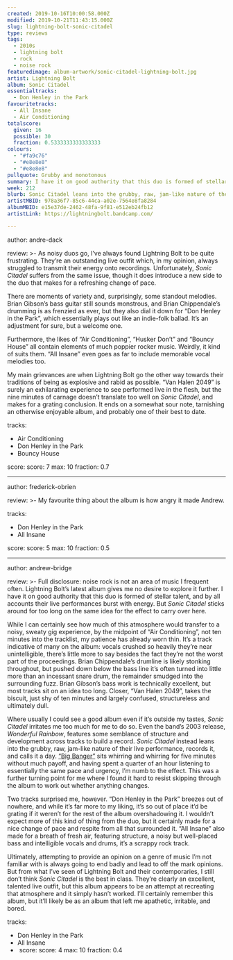 ```yaml
---
created: 2019-10-16T10:00:58.000Z
modified: 2019-10-21T11:43:15.000Z
slug: lightning-bolt-sonic-citadel
type: reviews
tags:
  - 2010s
  - lightning bolt
  - rock
  - noise rock
featuredimage: album-artwork/sonic-citadel-lightning-bolt.jpg
artist: Lightning Bolt
album: Sonic Citadel
essentialtracks:
  - Don Henley in the Park
favouritetracks:
  - All Insane
  - Air Conditioning
totalscore:
  given: 16
  possible: 30
  fraction: 0.5333333333333333
colours:
  - "#fa9c76"
  - "#e8e8e8"
  - "#e8e8e8"
pullquote: Grubby and monotonous
summary: I have it on good authority that this duo is formed of stellar talent, and by all accounts their live performances burst with energy. But Sonic Citadel sticks around for too long on the same idea for the effect to carry over here.
week: 212
blurb: Sonic Citadel leans into the grubby, raw, jam-like nature of the duo's live performances, records it, and calls it a day. It's like a whirring motorcycle.
artistMBID: 978a36f7-85c6-44ca-a02e-7564e8fa8284
albumMBID: e15e37de-2462-48fa-9f81-e512eb24fb12
artistLink: https://lightningbolt.bandcamp.com/

---
```

author: andre-dack

review: >-
  As noisy duos go, I’ve always found Lightning Bolt to be quite frustrating. They’re an outstanding live outfit which, in my opinion, always struggled to transmit their energy onto recordings. Unfortunately, *Sonic Citadel* suffers from the same issue, though it does introduce a new side to the duo that makes for a refreshing change of pace. 
  
  There are moments of variety and, surprisingly, some standout melodies. Brian Gibson’s bass guitar still sounds monstrous, and Brian Chippendale’s drumming is as frenzied as ever, but they also dial it down for “Don Henley in the Park”, which essentially plays out like an indie-folk ballad. It’s an adjustment for sure, but a welcome one.

  Furthermore, the likes of “Air Conditioning”, “Husker Don’t” and “Bouncy House” all contain elements of much poppier rocker music. Weirdly, it kind of suits them. “All Insane” even goes as far to include memorable vocal melodies too. 
  
  My main grievances are when Lightning Bolt go the other way towards their traditions of being as explosive and rabid as possible. “Van Halen 2049” is surely an exhilarating experience to see performed live in the flesh, but the nine minutes of carnage doesn’t translate too well on *Sonic Citadel*, and makes for a grating conclusion. It ends on a somewhat sour note, tarnishing an otherwise enjoyable album, and probably one of their best to date.

tracks:
  - Air Conditioning
  - ­­Don Henley in the Park
  - ­­Bouncy House

score:
  score: 7
  max: 10
  fraction: 0.7

---
author: frederick-obrien

review: >-
  My favourite thing about the album is how angry it made Andrew.

tracks:
  - Don Henley in the Park
  - ­­All Insane

score:
  score: 5
  max: 10
  fraction: 0.5

---
author: andrew-bridge

review: >-
  Full disclosure: noise rock is not an area of music I frequent often. Lightning Bolt’s latest album gives me no desire to explore it further. I have it on good authority that this duo is formed of stellar talent, and by all accounts their live performances burst with energy. But *Sonic Citadel* sticks around for too long on the same idea for the effect to carry over here.

  While I can certainly see how much of this atmosphere would transfer to a noisy, sweaty gig experience, by the midpoint of “Air Conditioning”, not ten minutes into the tracklist, my patience has already worn thin. It’s a track indicative of many on the album: vocals crushed so heavily they’re near unintelligible, there’s little more to say besides the fact they’re not the worst part of the proceedings. Brian Chippendale’s drumline is likely stonking throughout, but pushed down below the bass line it’s often turned into little more than an incessant snare drum, the remainder smudged into the surrounding fuzz. Brian Gibson’s bass work is technically excellent, but most tracks sit on an idea too long. Closer, “Van Halen 2049”, takes the biscuit, just shy of ten minutes and largely confused, structureless and ultimately dull.

  Where usually I could see a good album even if it’s outside my tastes, *Sonic Citadel* irritates me too much for me to do so. Even the band’s 2003 release, *Wonderful Rainbow*, features some semblance of structure and development across tracks to build a record. *Sonic Citadel* instead leans into the grubby, raw, jam-like nature of their live performance, records it, and calls it a day. [“Big Banger”](http://audioxide.com/extra/lightning-bolt.html) sits whirring and whirring for five minutes without much payoff, and having spent a quarter of an hour listening to essentially the same pace and urgency, I’m numb to the effect. This was a further turning point for me where I found it hard to resist skipping through the album to work out whether anything changes.

  Two tracks surprised me, however. “Don Henley in the Park” breezes out of nowhere, and while it’s far more to my liking, it’s so out of place it’d be grating if it weren’t for the rest of the album overshadowing it. I wouldn’t expect more of this kind of thing from the duo, but it certainly made for a nice change of pace and respite from all that surrounded it. “All Insane” also made for a breath of fresh air, featuring structure, a noisy but well-placed bass and intelligible vocals and drums, it’s a scrappy rock track.

  Ultimately, attempting to provide an opinion on a genre of music I’m not familiar with is always going to end badly and lead to off the mark opinions. But from what I’ve seen of Lightning Bolt and their contemporaries, I still don’t think *Sonic Citadel* is the best in class. They’re clearly an excellent, talented live outfit, but this album appears to be an attempt at recreating that atmosphere and it simply hasn’t worked. I’ll certainly remember this album, but it’ll likely be as an album that left me apathetic, irritable, and bored.

tracks:
  - Don Henley in the Park
  - ­­All Insane
  - ­
score:
  score: 4
  max: 10
  fraction: 0.4
